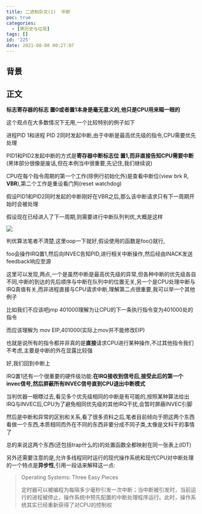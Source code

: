 ```yaml
---
title: 二进制杂文(1)  中断
poc: true
categories:
  - [黑历史与垃圾]
tags: []
id: '225'
date: 2021-08-08 00:27:07
---
```


## 背景


## 正文

**标志寄存器的标志 置0或者置1本身是毫无意义的,他只是CPU用来瞄一眼的**

这个观点在大多数情况下无用,一个比较特别的例子如下

进程PID 1和进程 PID 2同时发起中断,由于中断是最高优先级的指令,CPU需要优先处理

PID1和PID2发起中断的方式是**寄存器中断标志位 置1,而非直接告知CPU需要中断**(黑体部分很像是废话,但在本例当中很重要,先记住,我们继续说)

CPU在每个指令周期的第一个工作(除例行初始化外)是查看中断位(view brk R, **VBR**),第二个工作是重设看门狗(reset watchdog)

假设PID1和PID2同时发起的中断刚好在VBR之后,那么该中断请求只有下一周期开始时会被处理

假设现在已经进入了下一周期,则需要进行中断队列判优,大概是这样

![](https://raw.githubusercontent.com/Valkierja/ALLPIC/main/img/202303181101511.png)

判优算法笔者不清楚,这里oop一下就好,假设使用的函数是foo()就行,

foo会操作IRQ置1,然后向INVEC告知PID,进行相关中断操作,然后经由INACK发送feedback响应至源

这里可以发现,两点,一个是虽然中断是最高优先级的异常,但各种中断的优先级各自不同,中断的到达的先后顺序与中断在队列中的位置无关,另一个是CPU处理中断与IRQ真值有关,而非进程直接与CPU请求中断,理解第二点很重要,我可以举一个其他例子

比如我们不应该吧jmp 401000理解为让CPU的下一条执行指令变为401000处的指令

而应该理解为 mov EIP,401000(实际上mov并不能修改EIP)

也就是说所有的指令都并非真的是**直接**请求CPU进行某种操作,不过其他指令我们不考虑,主要是中断的外在显露比较强

好,我们回到中断上

IRQ置1还有一个很重要的硬件级功能:**在IRQ接收到信号后,接受此后的第一个invec信号,然后屏蔽所有INVEC信号直到CPU退出中断模式**

当判优器一眼瞟过去,看见多个优先级相同的中断是有可能的,按照某种算法给出IRQ与INVEC后,CPU为了避免相同优先级的其他IRQ干扰,会暂时屏蔽INVEC引脚

然后是中断和异常的区别和关系,看了很多资料之后,笔者目前倾向于把这两个东西看做一个东西,本质相同而外在不同的东西非要分成不同子类,太像是文科干的事情了

总的来说这两个东西(还包括trap什么的)的处置函数全都映射在同一张表上(IDT)

另外还需要注意的是,允许多线程同时运行的现代操作系统和现代CPU对中断处理的一个特点是**异步性**,引用一段话来解释这一点:

> Operating Systems: Three Easy Pieces
> 
> 定时器可以被编程为每隔多少毫秒引发一次中断；当中断被引发时，当前运行的进程被停止，操作系统中预先配置的中断处理程序运行。此时，操作系统其实已经重新获得了对CPU的控制权